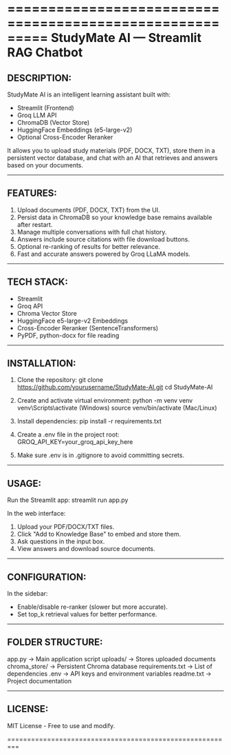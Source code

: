=========================================================
StudyMate AI — Streamlit RAG Chatbot
=========================================================

DESCRIPTION:
------------
StudyMate AI is an intelligent learning assistant built with:
- Streamlit (Frontend)
- Groq LLM API
- ChromaDB (Vector Store)
- HuggingFace Embeddings (e5-large-v2)
- Optional Cross-Encoder Reranker

It allows you to upload study materials (PDF, DOCX, TXT), 
store them in a persistent vector database, and chat with 
an AI that retrieves and answers based on your documents.

---------------------------------------------------------
FEATURES:
---------------------------------------------------------
1. Upload documents (PDF, DOCX, TXT) from the UI.
2. Persist data in ChromaDB so your knowledge base remains 
   available after restart.
3. Manage multiple conversations with full chat history.
4. Answers include source citations with file download 
   buttons.
5. Optional re-ranking of results for better relevance.
6. Fast and accurate answers powered by Groq LLaMA models.

---------------------------------------------------------
TECH STACK:
---------------------------------------------------------
- Streamlit
- Groq API
- Chroma Vector Store
- HuggingFace e5-large-v2 Embeddings
- Cross-Encoder Reranker (SentenceTransformers)
- PyPDF, python-docx for file reading

---------------------------------------------------------
INSTALLATION:
---------------------------------------------------------
1. Clone the repository:
   git clone https://github.com/yourusername/StudyMate-AI.git
   cd StudyMate-AI

2. Create and activate virtual environment:
   python -m venv venv
   venv\Scripts\activate   (Windows)
   source venv/bin/activate (Mac/Linux)

3. Install dependencies:
   pip install -r requirements.txt

4. Create a .env file in the project root:
   GROQ_API_KEY=your_groq_api_key_here

5. Make sure .env is in .gitignore to avoid committing secrets.

---------------------------------------------------------
USAGE:
---------------------------------------------------------
Run the Streamlit app:
   streamlit run app.py

In the web interface:
1. Upload your PDF/DOCX/TXT files.
2. Click "Add to Knowledge Base" to embed and store them.
3. Ask questions in the input box.
4. View answers and download source documents.

---------------------------------------------------------
CONFIGURATION:
---------------------------------------------------------
In the sidebar:
- Enable/disable re-ranker (slower but more accurate).
- Set top_k retrieval values for better performance.

---------------------------------------------------------
FOLDER STRUCTURE:
---------------------------------------------------------
app.py                -> Main application script
uploads/              -> Stores uploaded documents
chroma_store/         -> Persistent Chroma database
requirements.txt      -> List of dependencies
.env                  -> API keys and environment variables
readme.txt            -> Project documentation

---------------------------------------------------------
LICENSE:
---------------------------------------------------------
MIT License - Free to use and modify.

=========================================================
